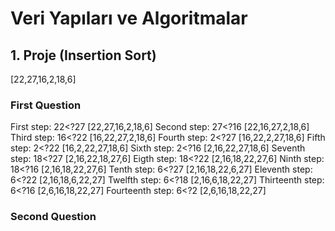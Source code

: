 # Veri Yapıları ve Algoritmalar

## 1. Proje (Insertion Sort)

[22,27,16,2,18,6]
### First Question
First step: 22<?27 [22,27,16,2,18,6]
Second step: 27<?16 [22,16,27,2,18,6]
Third step: 16<?22 [16,22,27,2,18,6]
Fourth step: 2<?27 [16,22,2,27,18,6]
Fifth step: 2<?22 [16,2,22,27,18,6]
Sixth step: 2<?16 [2,16,22,27,18,6]
Seventh step: 18<?27 [2,16,22,18,27,6]
Eigth step: 18<?22 [2,16,18,22,27,6]
Ninth step: 18<?16 [2,16,18,22,27,6]
Tenth step: 6<?27 [2,16,18,22,6,27]
Eleventh step: 6<?22 [2,16,18,6,22,27]
Twelfth step: 6<?18 [2,16,6,18,22,27]
Thirteenth step: 6<?16 [2,6,16,18,22,27]
Fourteenth step: 6<?2 [2,6,16,18,22,27]

### Second Question
